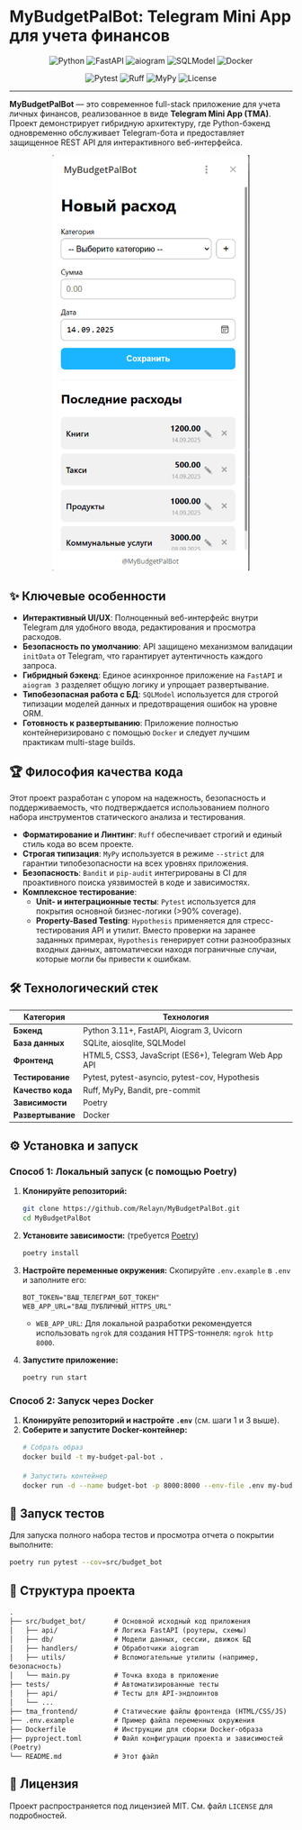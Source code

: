 # MyBudgetPalBot: Telegram Mini App для учета финансов

<p align="center">
  <img src="https://img.shields.io/badge/Python-3.11%2B-blue?style=for-the-badge&logo=python" alt="Python">
  <img src="https://img.shields.io/badge/FastAPI-0.116-blue?style=for-the-badge&logo=fastapi" alt="FastAPI">
  <img src="https://img.shields.io/badge/aiogram-v3-blueviolet?style=for-the-badge&logo=telegram" alt="aiogram">
  <img src="https://img.shields.io/badge/SQLModel-DB-green?style=for-the-badge&logo=sqlite" alt="SQLModel">
  <img src="https://img.shields.io/badge/Docker-Ready-blue?style=for-the-badge&logo=docker" alt="Docker">
</p>
<p align="center">
  <img src="https://img.shields.io/badge/Tests-Pytest-green?style=for-the-badge&logo=pytest" alt="Pytest">
  <img src="https://img.shields.io/badge/Linter-Ruff-orange?style=for-the-badge&logo=ruff" alt="Ruff">
  <img src="https://img.shields.io/badge/Types-MyPy-blue?style=for-the-badge&logo=mypy" alt="MyPy">
  <img src="https://img.shields.io/badge/License-MIT-yellow.svg?style=for-the-badge" alt="License">
</p>

---

**MyBudgetPalBot** — это современное full-stack приложение для учета личных финансов, реализованное в виде **Telegram Mini App (TMA)**. Проект демонстрирует гибридную архитектуру, где Python-бэкенд одновременно обслуживает Telegram-бота и предоставляет защищенное REST API для интерактивного веб-интерфейса.

<p align="center">
<img src="screen.png" alt="Скриншот приложения MyBudgetPalBot" width="350px">
</p>

## ✨ Ключевые особенности

*   **Интерактивный UI/UX**: Полноценный веб-интерфейс внутри Telegram для удобного ввода, редактирования и просмотра расходов.
*   **Безопасность по умолчанию**: API защищено механизмом валидации `initData` от Telegram, что гарантирует аутентичность каждого запроса.
*   **Гибридный бэкенд**: Единое асинхронное приложение на `FastAPI` и `aiogram 3` разделяет общую логику и упрощает развертывание.
*   **Типобезопасная работа с БД**: `SQLModel` используется для строгой типизации моделей данных и предотвращения ошибок на уровне ORM.
*   **Готовность к развертыванию**: Приложение полностью контейнеризировано с помощью `Docker` и следует лучшим практикам multi-stage builds.

## 🏆 Философия качества кода

Этот проект разработан с упором на надежность, безопасность и поддерживаемость, что подтверждается использованием полного набора инструментов статического анализа и тестирования.

*   **Форматирование и Линтинг**: `Ruff` обеспечивает строгий и единый стиль кода во всем проекте.
*   **Строгая типизация**: `MyPy` используется в режиме `--strict` для гарантии типобезопасности на всех уровнях приложения.
*   **Безопасность**: `Bandit` и `pip-audit` интегрированы в CI для проактивного поиска уязвимостей в коде и зависимостях.
*   **Комплексное тестирование**:
    *   **Unit- и интеграционные тесты**: `Pytest` используется для покрытия основной бизнес-логики (>90% coverage).
    *   **Property-Based Testing**: `Hypothesis` применяется для стресс-тестирования API и утилит. Вместо проверки на заранее заданных примерах, `Hypothesis` генерирует сотни разнообразных входных данных, автоматически находя пограничные случаи, которые могли бы привести к ошибкам.

## 🛠️ Технологический стек

| Категория      | Технология                                                              |
|----------------|-------------------------------------------------------------------------|
| **Бэкенд**     | Python 3.11+, FastAPI, Aiogram 3, Uvicorn                               |
| **База данных**| SQLite, aiosqlite, SQLModel                                             |
| **Фронтенд**   | HTML5, CSS3, JavaScript (ES6+), Telegram Web App API                    |
| **Тестирование**| Pytest, pytest-asyncio, pytest-cov, Hypothesis                          |
| **Качество кода** | Ruff, MyPy, Bandit, pre-commit                                          |
| **Зависимости**  | Poetry                                                                  |
| **Развертывание**| Docker                                                                  |

## ⚙️ Установка и запуск

### Способ 1: Локальный запуск (с помощью Poetry)

1.  **Клонируйте репозиторий:**
    ```bash
    git clone https://github.com/Relayn/MyBudgetPalBot.git
    cd MyBudgetPalBot
    ```
2.  **Установите зависимости:** (требуется [Poetry](https://python-poetry.org/docs/#installation))
    ```bash
    poetry install
    ```
3.  **Настройте переменные окружения:**
    Скопируйте `.env.example` в `.env` и заполните его:
    ```dotenv
    BOT_TOKEN="ВАШ_ТЕЛЕГРАМ_БОТ_ТОКЕН"
    WEB_APP_URL="ВАШ_ПУБЛИЧНЫЙ_HTTPS_URL"
    ```
    *   `WEB_APP_URL`: Для локальной разработки рекомендуется использовать `ngrok` для создания HTTPS-тоннеля: `ngrok http 8000`.

4.  **Запустите приложение:**
    ```bash
    poetry run start
    ```

### Способ 2: Запуск через Docker

1.  **Клонируйте репозиторий и настройте `.env`** (см. шаги 1 и 3 выше).
2.  **Соберите и запустите Docker-контейнер:**
    ```bash
    # Собрать образ
    docker build -t my-budget-pal-bot .

    # Запустить контейнер
    docker run -d --name budget-bot -p 8000:8000 --env-file .env my-budget-pal-bot
    ```

## 🧪 Запуск тестов

Для запуска полного набора тестов и просмотра отчета о покрытии выполните:
```bash
poetry run pytest --cov=src/budget_bot
```

## 📂 Структура проекта

```
.
├── src/budget_bot/       # Основной исходный код приложения
│   ├── api/              # Логика FastAPI (роутеры, схемы)
│   ├── db/               # Модели данных, сессии, движок БД
│   ├── handlers/         # Обработчики aiogram
│   ├── utils/            # Вспомогательные утилиты (например, безопасность)
│   └── main.py           # Точка входа в приложение
├── tests/                # Автоматизированные тесты
│   ├── api/              # Тесты для API-эндпоинтов
│   └── ...
├── tma_frontend/         # Статические файлы фронтенда (HTML/CSS/JS)
├── .env.example          # Пример файла переменных окружения
├── Dockerfile            # Инструкции для сборки Docker-образа
├── pyproject.toml        # Файл конфигурации проекта и зависимостей (Poetry)
└── README.md             # Этот файл
```

## 📄 Лицензия

Проект распространяется под лицензией MIT. См. файл `LICENSE` для подробностей.
